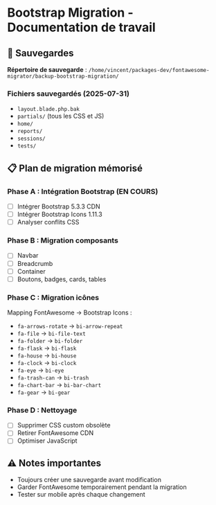 # Bootstrap Migration - Documentation de travail

## 📁 Sauvegardes
**Répertoire de sauvegarde** : `/home/vincent/packages-dev/fontawesome-migrator/backup-bootstrap-migration/`

### Fichiers sauvegardés (2025-07-31)
- `layout.blade.php.bak`
- `partials/` (tous les CSS et JS)
- `home/`
- `reports/`
- `sessions/`
- `tests/`

## 📋 Plan de migration mémorisé

### Phase A : Intégration Bootstrap (EN COURS)
- [ ] Intégrer Bootstrap 5.3.3 CDN
- [ ] Intégrer Bootstrap Icons 1.11.3
- [ ] Analyser conflits CSS

### Phase B : Migration composants
- [ ] Navbar
- [ ] Breadcrumb
- [ ] Container
- [ ] Boutons, badges, cards, tables

### Phase C : Migration icônes
Mapping FontAwesome → Bootstrap Icons :
- `fa-arrows-rotate` → `bi-arrow-repeat`
- `fa-file` → `bi-file-text`
- `fa-folder` → `bi-folder`
- `fa-flask` → `bi-flask`
- `fa-house` → `bi-house`
- `fa-clock` → `bi-clock`
- `fa-eye` → `bi-eye`
- `fa-trash-can` → `bi-trash`
- `fa-chart-bar` → `bi-bar-chart`
- `fa-gear` → `bi-gear`

### Phase D : Nettoyage
- [ ] Supprimer CSS custom obsolète
- [ ] Retirer FontAwesome CDN
- [ ] Optimiser JavaScript

## ⚠️ Notes importantes
- Toujours créer une sauvegarde avant modification
- Garder FontAwesome temporairement pendant la migration
- Tester sur mobile après chaque changement